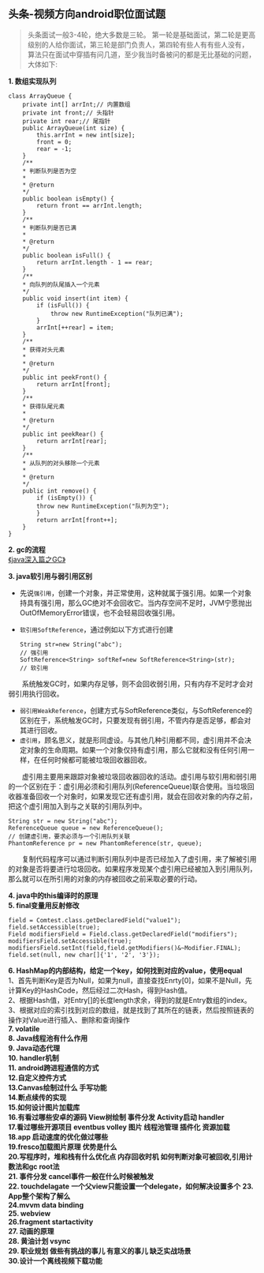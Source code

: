 ## 头条-视频方向android职位面试题
>头条面试一般3-4轮，绝大多数是三轮。
第一轮是基础面试，第二轮是更高级别的人给你面试，第三轮是部门负责人，第四轮有些人有有些人没有，
算法只在面试中穿插有问几道，至少我当时备被问的都是无比基础的问题，
大体如下:

**1. 数组实现队列**


    class ArrayQueue {
        private int[] arrInt;// 内置数组
        private int front;// 头指针
        private int rear;// 尾指针
        public ArrayQueue(int size) {
            this.arrInt = new int[size];
            front = 0;
            rear = -1;
        }
        /**
        * 判断队列是否为空
        *
        * @return
        */
        public boolean isEmpty() {
            return front == arrInt.length;
        }
        /**
        * 判断队列是否已满
        *
        * @return
        */
        public boolean isFull() {
            return arrInt.length - 1 == rear;
        }
        /**
        * 向队列的队尾插入一个元素
        */
        public void insert(int item) {
            if (isFull()) {
                throw new RuntimeException("队列已满");
            }
            arrInt[++rear] = item;
        }
        /**
        * 获得对头元素
        *
        * @return
        */
        public int peekFront() {
            return arrInt[front];
        }
        /**
        * 获得队尾元素
        *
        * @return
        */
        public int peekRear() {
            return arrInt[rear];
        }
        /**
        * 从队列的对头移除一个元素
        *
        * @return
        */
        public int remove() {
            if (isEmpty()) {
            throw new RuntimeException("队列为空");
            }
            return arrInt[front++];
        }
    }    

**2. gc的流程**  
[《java深入篇之GC》](https://www.jianshu.com/p/b4760ef4b07f)  

**3. java软引用与弱引用区别**  
- 先说`强引用`，创建一个对象，并正常使用，这种就属于强引用。如果一个对象持具有强引用，那么GC绝对不会回收它。当内存空间不足时，JVM宁愿抛出OutOfMemoryError错误，也不会轻易回收强引用。
- `软引用SoftReference`，通过例如以下方式进行创建    

      String str=new String("abc");                                     // 强引用
      SoftReference<String> softRef=new SoftReference<String>(str);     // 软引用     

&ensp;&ensp;&ensp;&ensp;系统触发GC时，如果内存足够，则不会回收弱引用，只有内存不足时才会对弱引用执行回收。
- `弱引用WeakReference`，创建方式与SoftReference类似，与SoftReference的区别在于，系统触发GC时，只要发现有弱引用，不管内存是否足够，都会对其进行回收。    
- ``虚引用``，顾名思义，就是形同虚设。与其他几种引用都不同，虚引用并不会决定对象的生命周期。如果一个对象仅持有虚引用，那么它就和没有任何引用一样，在任何时候都可能被垃圾回收器回收。

&ensp;&ensp;&ensp;&ensp;虚引用主要用来跟踪对象被垃圾回收器回收的活动。虚引用与软引用和弱引用的一个区别在于：虚引用必须和引用队列(ReferenceQueue)联合使用。当垃圾回收器准备回收一个对象时，如果发现它还有虚引用，就会在回收对象的内存之前，把这个虚引用加入到与之关联的引用队列中。

    String str = new String("abc");
    ReferenceQueue queue = new ReferenceQueue();
    // 创建虚引用，要求必须与一个引用队列关联
    PhantomReference pr = new PhantomReference(str, queue);
&ensp;&ensp;&ensp;&ensp;复制代码程序可以通过判断引用队列中是否已经加入了虚引用，来了解被引用的对象是否将要进行垃圾回收。如果程序发现某个虚引用已经被加入到引用队列，那么就可以在所引用的对象的内存被回收之前采取必要的行动。


**4. java中的this编译时的原理**  
**5. final变量用反射修改**

    field = Comtest.class.getDeclaredField("value1");
    field.setAccessible(true);
    Field modifiersField = Field.class.getDeclaredField("modifiers");
    modifiersField.setAccessible(true);
    modifiersField.setInt(field,field.getModifiers()&~Modifier.FINAL);
    field.set(null, new char[]{'1', '2', '3'});


**6. HashMap的内部结构，给定一个key，如何找到对应的value，使用equal**  
1、首先判断Key是否为Null，如果为null，直接查找Enrty[0]，如果不是Null，先计算Key的HashCode，然后经过二次Hash，得到Hash值。  
2、根据Hash值，对Entry[]的长度length求余，得到的就是Entry数组的index。  
3、根据对应的索引找到对应的数组，就是找到了其所在的链表，然后按照链表的操作对Value进行插入、删除和查询操作  
**7. volatile**  
**8. Java线程池有什么作用**  
**9. Java动态代理**  
**10. handler机制**  
**11. android跨进程通信的方式**  
**12.自定义控件方式**  
**13.Canvas绘制过什么 手写功能**  
**14.断点续传的实现**  
**15.如何设计图片加载库**  
**16.有看过哪些安卓的源码 View树绘制 事件分发 Activity启动 handler**  
**17.看过哪些开源项目 eventbus volley 图片 线程池管理 插件化 资源加载**  
**18.app 启动速度的优化做过哪些**  
**19.fresco加载图片原理 优势是什么**  
**20.写程序时，堆和栈有什么优化点 内存回收时机 如何判断对象可被回收,引用计数法和gc root法**  
**21. 事件分发 cancel事件一般在什么时候被触发**  
**22. touchdelagate**     **一个父view只能设置一个delegate，如何解决设置多个**
**23. App整个架构了解么**  
**24.mvvm data binding**  
**25. webview**  
**26.fragment startactivity**  
**27. 动画的原理**  
**28. 黄油计划 vsync**  
**29. 职业规划 做些有挑战的事儿 有意义的事儿 缺乏实战场景**  
**30.设计一个离线视频下载功能**

